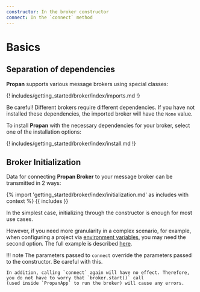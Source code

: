 ```yaml
---
constructor: In the broker constructor
connect: In the `connect` method
---
```


# Basics

## Separation of dependencies

**Propan** supports various message brokers using special classes:

{! includes/getting_started/broker/index/imports.md !}

Be careful! Different brokers require different dependencies. If you have not installed these dependencies, the imported broker will have the `None` value.

To install **Propan** with the necessary dependencies for your broker, select one of the installation options:

{! includes/getting_started/broker/index/install.md !}

## Broker Initialization

Data for connecting **Propan Broker** to your message broker can be transmitted in 2 ways:

{% import 'getting_started/broker/index/initialization.md' as includes with context %}
{{ includes }}

In the simplest case, initializing through the constructor is enough for most use cases.

However, if you need more granularity in a complex scenario, for example, when configuring a project via [environment variables](../../2_cli/#environment-management), you may need the second option. The full example is described [here](../../6_lifespans/#lifespan).

!!! note
    The parameters passed to `connect` override the parameters passed to the constructor. Be careful with this.

    In addition, calling `connect` again will have no effect. Therefore, you do not have to worry that `broker.start()` call
    (used inside `PropanApp` to run the broker) will cause any errors.
